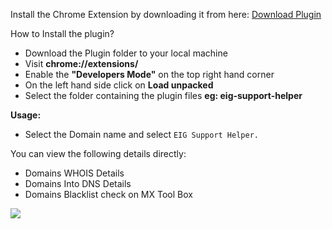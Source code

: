 Install the Chrome Extension by downloading it from here: <a href="https://github.com/anthony-fdes/eig-support-helper/archive/master.zip">Download Plugin</a>

How to Install the plugin?

<ul>
	<li>Download the Plugin folder to your local machine</li>
	<li>Visit <b>chrome://extensions/ </b></li>
	<li>Enable the <b>"Developers Mode"</b> on the top right hand corner</li>
	<li>On the left hand side click on <b>Load unpacked</b></li>
	<li>Select the folder containing the plugin files <b>eg: eig-support-helper</b></li>
</ul>


<b>Usage:</b>

* Select the Domain name and select `EIG Support Helper.`

You can view the following details directly:

<ul>
	<li>Domains WHOIS Details</li>
	<li>Domains Into DNS Details</li>
	<li>Domains Blacklist check on MX Tool Box</li>
</ul>

<img src="https://i.imgur.com/X1Juc0K.png">
